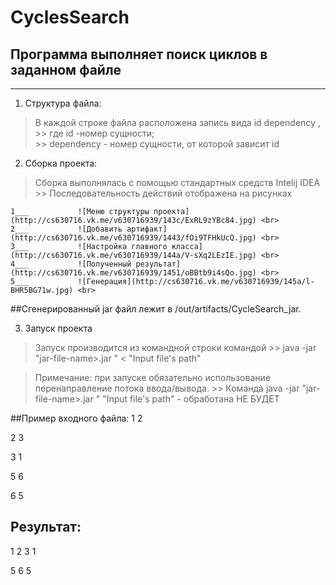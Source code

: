 # CyclesSearch
## Программа выполняет поиск циклов в заданном файле
***
1. Структура файла:

  > В каждой строке файла расположена запись вида id dependency ,
    >> где id -номер сущности; </br>
    >>       dependency - номер сущности, от которой зависит id
    

2. Сборка проекта:

  > Сборка выполнялась с помощью стандартных средств Intelij IDEA
    >> Последовательность действий отображена на рисунках
    
    1___           ![Меню структуры проекта](http://cs630716.vk.me/v630716939/143c/ExRL9zYBc84.jpg) <br>
    2___           ![Добавить артифакт](http://cs630716.vk.me/v630716939/1443/fOi9TFHkUcQ.jpg) <br>
    3___           ![Настройка главного класса](http://cs630716.vk.me/v630716939/144a/V-sXq2LEzIE.jpg) <br>
    4___           ![Полученный результат](http://cs630716.vk.me/v630716939/1451/oBBtb9i4sQo.jpg) <br>
    5___           ![Генерация](http://cs630716.vk.me/v630716939/145a/l-BHR5BG71w.jpg) <br>

##Сгенерированный jar файл лежит в /out/artifacts/CycleSearch_jar.

3. Запуск проекта

  > Запуск производится из командной строки командой
    >> java -jar "jar-file-name>.jar " < "Input file's path"
    
  > Примечание: при запуске обязательно использование перенаправление потока ввода/вывода.
    >> Команда java -jar "jar-file-name>.jar "  "Input file's path" - обработана НЕ БУДЕТ
    
##Пример входного файла:
1 2 

2 3

3 1

5 6

6 5

## Результат:
1 2 3 1

5 6 5

    



